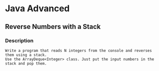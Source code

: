 # Java Advanced

## Reverse Numbers with a Stack

### Description
    Write a program that reads N integers from the console and reverses them using a stack.
    Use the ArrayDeque<Integer> class. Just put the input numbers in the stack and pop them.

